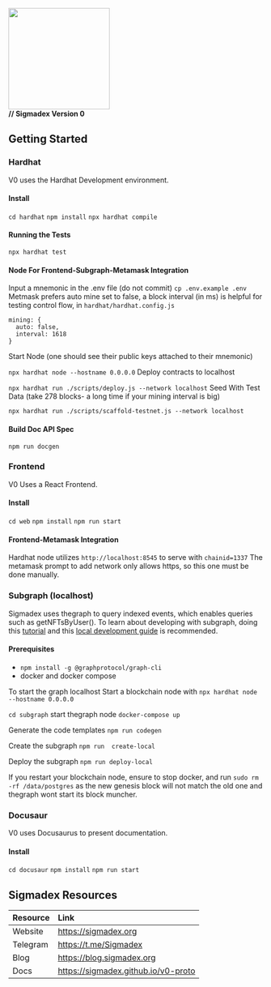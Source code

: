 <br>
<img src="https://i.imgur.com/PwOJmQN.png" width="200px">
<br>
<b>// Sigmadex Version 0</b>

## Getting Started

### Hardhat
V0 uses the Hardhat Development environment.

#### Install
``cd hardhat``
``npm install``
``npx hardhat compile``

#### Running the Tests
``npx hardhat test``

#### Node For Frontend-Subgraph-Metamask Integration
Input a mnemonic in the .env file (do not commit)
``cp .env.example .env``
Metmask prefers auto mine set to false, a block interval (in ms) is helpful for testing control flow, in `hardhat/hardhat.config.js`
```
mining: {
  auto: false,
  interval: 1618
}
  ```
Start Node (one should see their public keys attached to their mnemonic)

``npx hardhat node --hostname 0.0.0.0``
Deploy contracts to localhost

``npx hardhat run ./scripts/deploy.js --network localhost``
Seed With Test Data (take 278 blocks- a long time if your mining interval is big)

``npx hardhat run ./scripts/scaffold-testnet.js --network localhost``


#### Build Doc API Spec
``npm run docgen``

### Frontend
V0 Uses a React Frontend.

#### Install
``cd web``
``npm install``
``npm run start``

#### Frontend-Metamask Integration
Hardhat node utilizes `http://localhost:8545` to serve with `chainid=1337`
The metamask prompt to add network only allows https, so this one must be done manually.

### Subgraph (localhost)
Sigmadex uses thegraph to query indexed events, which enables queries such as getNFTsByUser(). To learn about developing with subgraph, doing this [tutorial](https://thegraph.academy/developers/defining-a-subgraph/) and this [local development guide](https://thegraph.academy/developers/local-development/) is recommended.

#### Prerequisites
- ``npm install -g @graphprotocol/graph-cli``
- docker and docker compose

To start the graph localhost
Start a blockchain node with ``npx hardhat node --hostname 0.0.0.0``

``cd subgraph``
start thegraph node ``docker-compose up``

Generate the code templates ``npm run codegen``

Create the subgraph ``npm run  create-local``

Deploy the subgraph ``npm run deploy-local``

If you restart your blockchain node, ensure to stop docker, and run ``sudo rm -rf /data/postgres`` as the new genesis block will not match the old one and thegraph wont start its block muncher.



### Docusaur
V0 uses Docusaurus to present documentation.

#### Install
``cd docusaur``
``npm install``
``npm run start``


## Sigmadex Resources
|Resource|Link                 |
|:-------|:--------------------|
|Website|https://sigmadex.org  |
|Telegram|https://t.me/Sigmadex|
|Blog|https://blog.sigmadex.org|
|Docs|https://sigmadex.github.io/v0-proto|
